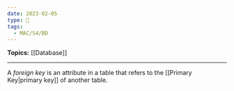 ```yaml
---
date: 2023-02-05
type: 🧠
tags:
  - MAC/S4/BD
---
```


**Topics:** [[Database]]

---

A _foreign key_ is an attribute in a table that refers to the [[Primary Key|primary key]] of another table.
